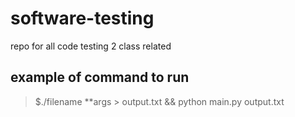 # software-testing
repo for all code testing 2 class related


## example of command to run

> $./filename **args > output.txt && python main.py output.txt